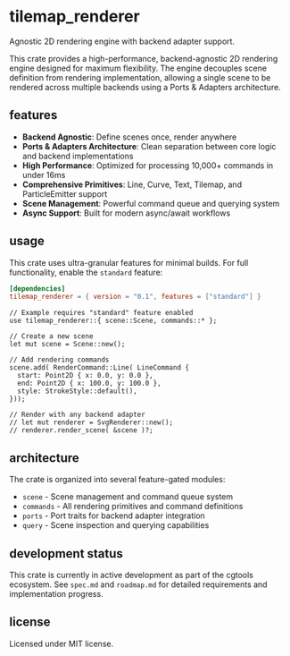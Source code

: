 # tilemap_renderer

Agnostic 2D rendering engine with backend adapter support.

This crate provides a high-performance, backend-agnostic 2D rendering engine designed for maximum flexibility. The engine decouples scene definition from rendering implementation, allowing a single scene to be rendered across multiple backends using a Ports & Adapters architecture.

## features

- **Backend Agnostic**: Define scenes once, render anywhere
- **Ports & Adapters Architecture**: Clean separation between core logic and backend implementations  
- **High Performance**: Optimized for processing 10,000+ commands in under 16ms
- **Comprehensive Primitives**: Line, Curve, Text, Tilemap, and ParticleEmitter support
- **Scene Management**: Powerful command queue and querying system
- **Async Support**: Built for modern async/await workflows

## usage

This crate uses ultra-granular features for minimal builds. For full functionality, enable the `standard` feature:

```toml
[dependencies]
tilemap_renderer = { version = "0.1", features = ["standard"] }
```

```rust,ignore
// Example requires "standard" feature enabled
use tilemap_renderer::{ scene::Scene, commands::* };

// Create a new scene
let mut scene = Scene::new();

// Add rendering commands  
scene.add( RenderCommand::Line( LineCommand {
  start: Point2D { x: 0.0, y: 0.0 },
  end: Point2D { x: 100.0, y: 100.0 },
  style: StrokeStyle::default(),
}));

// Render with any backend adapter
// let mut renderer = SvgRenderer::new();
// renderer.render_scene( &scene )?;
```

## architecture

The crate is organized into several feature-gated modules:

- `scene` - Scene management and command queue system
- `commands` - All rendering primitives and command definitions  
- `ports` - Port traits for backend adapter integration
- `query` - Scene inspection and querying capabilities

## development status

This crate is currently in active development as part of the cgtools ecosystem. See `spec.md` and `roadmap.md` for detailed requirements and implementation progress.

## license

Licensed under MIT license.